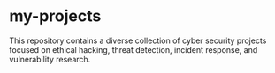 # my-projects
This repository contains a diverse collection of cyber security projects focused on ethical hacking, threat detection, incident response, and vulnerability research. 
